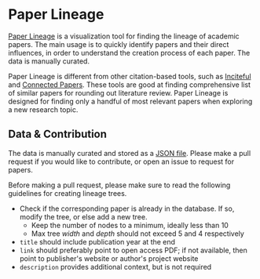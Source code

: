 # Paper Lineage

[Paper Lineage](https://paper-lineage.netlify.app/) is a visualization tool for finding the lineage of academic papers.
The main usage is to quickly identify papers and their direct influences, in order to understand the creation process of each paper.
The data is manually curated.

Paper Lineage is different from other citation-based tools, such as [Inciteful](https://inciteful.xyz) and [Connected Papers](https://www.connectedpapers.com).
These tools are good at finding comprehensive list of similar papers for rounding out literature review.
Paper Lineage is designed for finding only a handful of most relevant papers when exploring a new research topic.

## Data & Contribution

The data is manually curated and stored as a [JSON file](https://github.com/belinghy/paper-lineage/blob/main/lineage.json).
Please make a pull request if you would like to contribute, or open an issue to request for papers.

Before making a pull request, please make sure to read the following guidelines for creating lineage trees.

- Check if the corresponding paper is already in the database. If so, modify the tree, or else add a new tree.
  - Keep the number of nodes to a minimum, ideally less than 10
  - Max tree _width_ and _depth_ should not exceed 5 and 4 respectively
- `title` should include publication year at the end
- `link` should preferably point to open access PDF; if not available, then point to publisher's website or author's project website
- `description` provides additional context, but is not required
